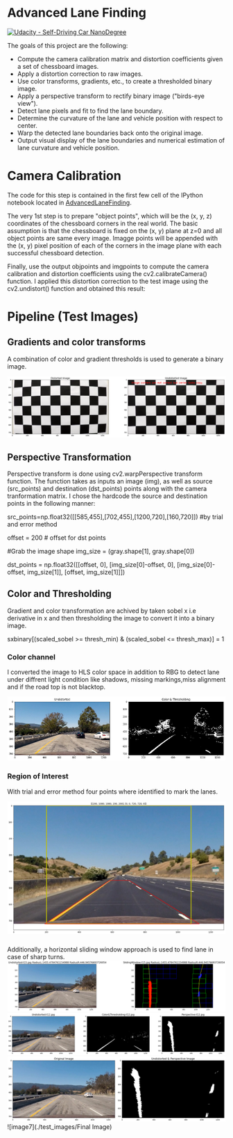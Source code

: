 # **Advanced Lane Finding**
[![Udacity - Self-Driving Car NanoDegree](https://s3.amazonaws.com/udacity-sdc/github/shield-carnd.svg)](http://www.udacity.com/drive)

The goals of this project are the following:
* Compute the camera calibration matrix and distortion coefficients given a set of chessboard images.
* Apply a distortion correction to raw images.
* Use color transforms, gradients, etc., to create a thresholded binary image.
* Apply a perspective transform to rectify binary image ("birds-eye view").
* Detect lane pixels and fit to find the lane boundary.
* Determine the curvature of the lane and vehicle position with respect to center.
* Warp the detected lane boundaries back onto the original image.
* Output visual display of the lane boundaries and numerical estimation of lane curvature and vehicle position.


# **Camera Calibration**
The code for this step is contained in the first few cell of the IPython notebook located in [AdvancedLaneFinding](./CarNDAdvancedLaneFindingV6.ipynb).

The very 1st step is to prepare "object points", which will be the (x, y, z) coordinates of the chessboard corners in the real world. The basic assumption is that the chessboard is fixed on the (x, y) plane at z=0 and all object points are same every image. Imagge points will be appended with the (x, y) pixel position of each of the corners in the image plane with each successful chessboard detection.

Finally, use the output objpoints and imgpoints to compute the camera calibration and distortion coefficients using the cv2.calibrateCamera() function. I applied this distortion correction to the test image using the cv2.undistort() function and obtained this result:
# **Pipeline (Test Images)**
## **Gradients and color transforms**
A combination of color and gradient thresholds is used to generate a binary image.

![image1](./test_images/CameraCali.png)

## **Perspective Transformation**
Perspective transform is done using cv2.warpPerspective transform function. The function takes as inputs an image (img), as well as source (src_points) and destination (dst_points) points along with the camera tranformation matrix. I chose the hardcode the source and destination points in the following manner:

src_points=np.float32([[585,455],[702,455],[1200,720],[160,720]]) #by trial and error method

offset = 200 # offset for dst points

#Grab the image shape
img_size = (gray.shape[1], gray.shape[0])

dst_points = np.float32([[offset, 0],
                     [img_size[0]-offset, 0],
                     [img_size[0]-offset, img_size[1]],
                     [offset, img_size[1]]])
## **Color and Thresholding**
Gradient and color transformation are achived by taken sobel x i.e derivative in x and then thresholding the image to convert it into a binary image.

sxbinary[(scaled_sobel >= thresh_min) & (scaled_sobel <= thresh_max)] = 1


### **Color channel**
I converted the image to HLS color space in addition to RBG to detect lane under diffrent light condition like shadows, missing markings,miss alignment and if the road top is not blacktop.

![image2](./test_images/GradientsColor)

### **Region of Interest**
With trial and error method four points where identified to mark the lanes. 

![image3](./test_images/ROI)

### 
Additionally, a horizontal sliding window approach is used to find lane in case of sharp turns. 
![image4](./test_images/LaneLines)
![image5](./test_images/ColorGradiantPerspective)
![image6](./test_images/Perspective)
![image7](./test_images/Final Image)



